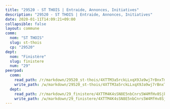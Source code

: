 ```yaml
---
title: "29520 - ST THOIS | Entraide, Annonces, Initiatives"
description: "29520 - ST THOIS | Entraide, Annonces, Initiatives"
date: 2020-01-11T14:09:21+09:00
collapsible: false
layout: commune
comm:
  nom: "ST THOIS"
  slug: st-thois
  cp: "29520"
dept:
  nom: "Finistère"
  slug: finistere
  num: "29"
peerpad:
  comm:
    read_path: /r/markdown/29520_st-thois/4XTTM3a5rckLLxqX9Ja9wj7rBnxTmykh27ELiwYoNvCbmwqso
    write_path: /w/markdown/29520_st-thois/4XTTM3a5rckLLxqX9Ja9wj7rBnxTmykh27ELiwYoNvCbmwqso-K3TgUqGBc8W7pu6AUL9VRMPgHCpseQzBscHTD13228QpuV4h6ft6kUjVKtsvPkoGqHKhp3Qmt85uzFR1Gpjg8hGNrQqrP2AMhRrnySfqX1hKBGMpkytpVAHTLJtrsDccQ4bm2EpH
  dept:
    read_path: /r/markdown/29_finistere/4XTTM4K4sSN8E5nbCnrs5W4MfHv8SjkZXZkMiZwJKZCUFreuC
    write_path: /w/markdown/29_finistere/4XTTM4K4sSN8E5nbCnrs5W4MfHv8SjkZXZkMiZwJKZCUFreuC-K3TgUmttHvLKDBu5vxQ3oPzTia91UxXiaB3vEFjsHJiDiJD9aQfr6ibvcPa75Eo3oX7ob78s9tVxCKrtPM9bLAmDziVCSFjEgZbp3rqL8Ji8Q5aZhxfTcqkGX75WxHS6TQxtiQQ6
---
```


